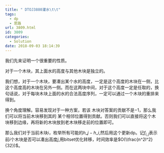 ```yaml
---
title: " DTOJ3880灌水\t\t"
tags:
  - dp
  - 思路
url: 3809.html
id: 3809
categories:
  - Solution
date: 2018-09-03 18:14:39
---
```


我们先来证明一个很重要的性质。

对于一个木块，其上面水的高度与其他木块是独立的。

我们想，对于一个木块，要凑出某个水的高度，一定是这个高度的木块在一侧，比这个高度高的木块在另外一侧。而在这两块中间，对于这个高度一定是任取的，换句话说，对于每块木块上面的水的合法高度序列，一定可以通过一个木块的重排来得到。

换个角度理解。容易发现对于一种方案，若该 木块对答案的贡献不是$−1$，那么我们可以将当前木块移到其的 某个相邻位置得到贡献。否则我们可以直接将这个木块移到边缘，再将新的木块放到老木块移走前的位置即可。

那么我们对于当前木块$i$，枚举所有可能的$h\_j-h\_i$,然后用这个更新dp。记$f_{i,j}$表示前$i$个木块是否可以凑出高度$j$,用bitset优化转移，时间效率是$O(\\frac{n^2l^2}{32})$。